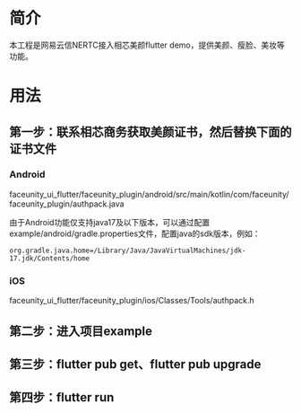 # 简介
本工程是网易云信NERTC接入相芯美颜flutter demo，提供美颜、瘦脸、美妆等功能。

# 用法
## 第一步：联系相芯商务获取美颜证书，然后替换下面的证书文件

### Android
faceunity_ui_flutter/faceunity_plugin/android/src/main/kotlin/com/faceunity/faceunity_plugin/authpack.java

由于Android功能仅支持java17及以下版本，可以通过配置example/android/gradle.properties文件，配置java的sdk版本，例如：
```
org.gradle.java.home=/Library/Java/JavaVirtualMachines/jdk-17.jdk/Contents/home
```

### iOS
faceunity_ui_flutter/faceunity_plugin/ios/Classes/Tools/authpack.h

## 第二步：进入项目example
## 第三步：flutter pub get、flutter pub upgrade
## 第四步：flutter run